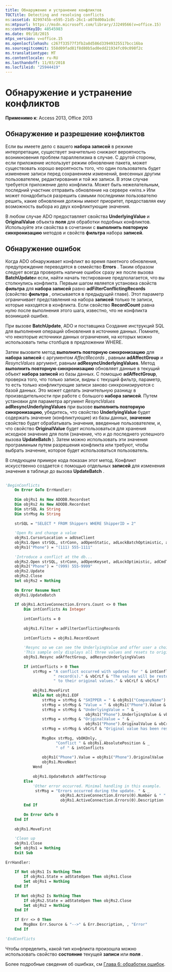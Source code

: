 ```yaml
---
title: Обнаружение и устранение конфликтов
TOCTitle: Detecting and resolving conflicts
ms:assetid: 8299745b-e595-21d5-26c1-a078d00a1c0c
ms:mtpsurl: https://msdn.microsoft.com/library/JJ249566(v=office.15)
ms:contentKeyID: 48545983
ms.date: 09/18/2015
mtps_version: v=office.15
ms.openlocfilehash: c267f33577f3fb2a8d586d33949325517bcc16ba
ms.sourcegitcommit: 558d09fad81f8d80b5ad0edd21934fc09c098f2c
ms.translationtype: MT
ms.contentlocale: ru-RU
ms.lasthandoff: 11/03/2018
ms.locfileid: "25944419"
---
```

# <a name="detecting-and-resolving-conflicts"></a>Обнаружение и устранение конфликтов

**Применимо к**: Access 2013, Office 2013

## <a name="detecting-and-resolving-conflicts"></a>Обнаружение и разрешение конфликтов

Если вы имеете дело с вашего **набора записей** в режиме интерпретации, существует значительно снижают вероятность возникновения проблем параллелизма в случае. С другой стороны, если приложение использует режим обновление пакета, может существовать хорошо вероятность того, что один пользователь будет изменение записи перед сохранением изменений, внесенных другим пользователем, редактирования и той же записи. В этом случае требуется приложение дело конфликта. Может быть нежелательным, последний участник отправить обновление на сервере «wins.» Или может понадобиться разрешить самыми последними пользователю решить, какие обновления должны имеют приоритет, предоставляя ему возможность выбора из двух конфликтующие значения.

В любом случае ADO предоставляет свойства **UnderlyingValue** и **OriginalValue** объекта **поля** для обработки подобных конфликтов. Используйте эти свойства в сочетании с **выполнить повторную синхронизацию** методов и свойств **фильтра** набора **записей**.

## <a name="detecting-errors"></a>Обнаружение ошибок

Когда ADO обнаруживает конфликт во время пакетного обновления, предупреждение переводятся в семейство **Errors** . Таким образом следует всегда проверять наличие ошибок сразу же после вызова **BatchUpdate**и если, найти начать тестирование предполагается, что вы столкнулись конфликта. Первым шагом является установка свойств **фильтра** для **набора записей** равно **adFilterConflictingRecords** (свойство **фильтра** , описывается в предыдущей главе). Этот параметр ограничивает представления на набора **записей** только те записи, которые находятся в конфликта. Если свойство **RecordCount** равна нулю после выполнения этого шага, известно, что не конфликта возникшей ошибке.

При вызове **BatchUpdate**, ADO и поставщика Создание инструкций SQL для выполнения операций обновления в источнике данных. Помните, что некоторые источники данных ограничения, на которых можно использовать типы столбцов в предложении WHERE.

Затем вызовите метод **выполнить повторную синхронизацию** для **набора записей** с аргументом *AffectRecords* , равным **adAffectGroup** и *ResyncValues* аргумент, равным **adResyncUnderlyingValues**. Метод **выполнить повторную синхронизацию** обновляет данные в текущий объект **набора записей** из базы данных. С помощью **adAffectGroup**, проверка того, что только записи, видны с текущий фильтр, параметр, то есть только конфликтующие записи заново синхронизируются с базой данных. Это может сделать значительную разницу в производительности при работе с большого **набора записей**. Путем установки для параметра аргумент *ResyncValues* **adResyncUnderlyingValues** при вызове **выполнить повторную синхронизацию**, убедитесь, что свойство **UnderlyingValue** будет содержать значение (конфликтующие) из базы данных, **значение** свойство будет обрабатывать значения, введенные пользователем, и, что свойство **OriginalValue** будет использоваться для хранения исходное значение для поля (значение, что и до последнего успешного вызова **UpdateBatch** ). Затем можно использовать эти значения программным путем разрешения конфликта или требуют, чтобы выбрать значение, которое будет использоваться пользователь.

В следующем примере кода показан этот метод. Конфликт искусственно создается с помощью отдельных **записей** для изменения значения в таблице до вызова **UpdateBatch** .

```vb 
 
'BeginConflicts 
    On Error GoTo ErrHandler: 
     
    Dim objRs1 As New ADODB.Recordset 
    Dim objRs2 As New ADODB.Recordset 
    Dim strSQL As String 
    Dim strMsg As String 
     
    strSQL = "SELECT * FROM Shippers WHERE ShipperID = 2" 
                  
    'Open Rs and change a value 
    objRs1.CursorLocation = adUseClient 
    objRs1.Open strSQL, strConn, adOpenStatic, adLockBatchOptimistic, adCmdText 
    objRs1("Phone") = "(111) 555-1111" 
     
    'Introduce a conflict at the db... 
    objRs2.Open strSQL, strConn, adOpenKeyset, adLockOptimistic, adCmdText 
    objRs2("Phone") = "(999) 555-9999" 
    objRs2.Update 
    objRs2.Close 
    Set objRs2 = Nothing 
     
    On Error Resume Next 
    objRs1.UpdateBatch 
     
    If objRs1.ActiveConnection.Errors.Count <> 0 Then 
        Dim intConflicts As Integer 
         
        intConflicts = 0 
         
        objRs1.Filter = adFilterConflictingRecords 
         
        intConflicts = objRs1.RecordCount 
         
        'Resync so we can see the UnderlyingValue and offer user a choice. 
        'This sample only displays all three values and resets to original. 
        objRs1.Resync adAffectGroup, adResyncUnderlyingValues 
         
        If intConflicts > 0 Then 
            strMsg = "A conflict occurred with updates for " & intConflicts & _ 
                     " record(s)." & vbCrLf & "The values will be restored" & _ 
                     " to their original values." & vbCrLf & vbCrLf 
                      
            objRs1.MoveFirst 
            While Not objRs1.EOF 
                strMsg = strMsg & "SHIPPER = " & objRs1("CompanyName") & vbCrLf 
                strMsg = strMsg & "Value = " & objRs1("Phone").Value & vbCrLf 
                strMsg = strMsg & "UnderlyingValue = " & _ 
                                   objRs1("Phone").UnderlyingValue & vbCrLf 
                strMsg = strMsg & "OriginalValue = " & _ 
                                   objRs1("Phone").OriginalValue & vbCrLf 
                strMsg = strMsg & vbCrLf & "Original value has been restored." 
                   
                MsgBox strMsg, vbOKOnly, _ 
                      "Conflict " & objRs1.AbsolutePosition & _ 
                      " of " & intConflicts 
                   
                objRs1("Phone").Value = objRs1("Phone").OriginalValue 
                objRs1.MoveNext 
            Wend 
             
            objRs1.UpdateBatch adAffectGroup 
        Else 
            'Other error occurred. Minimal handling in this example. 
             strMsg = "Errors occurred during the update. " & _ 
                        objRs1.ActiveConnection.Errors(0).Number & " " & _ 
                        objRs1.ActiveConnection.Errors(0).Description 
        End If 
         
        On Error GoTo 0 
    End If 
     
    objRs1.MoveFirst 
     
    'Clean up 
    objRs1.Close 
    Set objRs1 = Nothing 
    Exit Sub 
     
ErrHandler: 
    
    If Not objRs1 Is Nothing Then 
        If objRs1.State = adStateOpen Then objRs1.Close 
        Set objRs1 = Nothing 
    End If 
     
    If Not objRs2 Is Nothing Then 
        If objRs2.State = adStateOpen Then objRs2.Close 
        Set objRs2 = Nothing 
    End If 
     
    If Err <> 0 Then 
        MsgBox Err.Source & "-->" & Err.Description, , "Error" 
    End If 
     
'EndConflicts 
```

Чтобы определить, какой тип конфликта произошла можно использовать свойство **состояние** текущей **записи** или **поля** .

Более подробные сведения об ошибках, см [Глава 6: обработки ошибок](chapter-6-error-handling.md).


